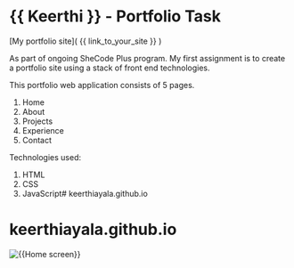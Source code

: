 # {{ Keerthi }} - Portfolio Task
[My portfolio site]( {{ link_to_your_site }} )

As part of ongoing SheCode Plus program. My first assignment is to create a portfolio site using a stack of front end technologies.

This portfolio web application consists of 5 pages.
1. Home
2. About
3. Projects
4. Experience 
5. Contact

Technologies used:
1. HTML
2. CSS
3. JavaScript# keerthiayala.github.io
# keerthiayala.github.io
![ {{Home screen}}]( {{./Images/}})